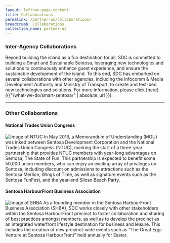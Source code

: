 ```yaml
---
layout: leftnav-page-content
title: Collaborations
permalink: /partner-us/collaborations/
breadcrumb: Collaborations
collection_name: partner-us
---
```


### **Inter-Agency Collaborations**

Beyond building the island as a fun destination for all, SDC is committed to building a Smart and Sustainable Sentosa, leveraging new technologies and solutions to continuously enhance guest experience, and ensure the sustainable development of the island. To this end, SDC has embarked on several collaborations with other agencies, including the Infocomm & Media Development Authority and Ministry of Transport, to create and test-bed new technologies and solutions. For more information, please click [here]({{"/what-we-do/smart-sentosa/" | absolute_url }}).

---
### **Other Collaborations**

#### **National Trades Union Congress**
![Image of NTUC]({{site.baseurl}}/images/collaborations/partnership-ntuc.jpg)
In May 2016, a Memorandum of Understanding (MOU) was inked between Sentosa Development Corporation and the National Trades Union Congress (NTUC), marking the start of a three-year partnership that provides NTUC members with year-long advantages on Sentosa, The State of Fun. 
This partnership is expected to benefit some 50,000 union members, who can enjoy an exciting array of privileges on Sentosa, including discount on admissions to attractions such as the Sentosa Merlion, Wings of Time, as well as signature events such as the Sentosa FunFest, and the year-end Siloso Beach Party. 

#### **Sentosa HarbourFront Business Association**
![Image of SHBA]({{site.baseurl}}/images/collaborations/partnership-Sentosa-Harbourfront-Business-Association.jpg)
As a founding member in the Sentosa HarbourFront Business Association (SHBA), SDC works closely with other stakeholders within the Sentosa HarbourFront precinct to foster collaboration and sharing of best practices amongst members, as well as to develop the precinct as an integrated waterfront lifestyle destination for business and leisure. This includes the creation of new precinct-wide events such as “The Great Egg-Venture at Sentosa HarbourFront” held annually for Easter. 
